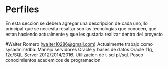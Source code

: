 # Perfiles
En esta seccion se debera agregar una descripcion de cada uno, lo principal que se necesita resaltar son las tecnologias que conocen, que estan haciendo actualmente y que les gustaria realizar dentro del proyecto


#Walter Romero (walter10286@gmail.com)
Actualmente trabajo como sysadmin/dba. Manejo servidores Oracle y bases de datos Oracle 11g, 12c/SQL Server 2012/2014/2016. Utilizacion de t-sql pl/sql. 
Poseo conocimientos academicos de programacion. 

